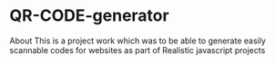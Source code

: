 # QR-CODE-generator
About This is a project work which was to be able to generate easily scannable codes for websites as part of Realistic javascript projects
